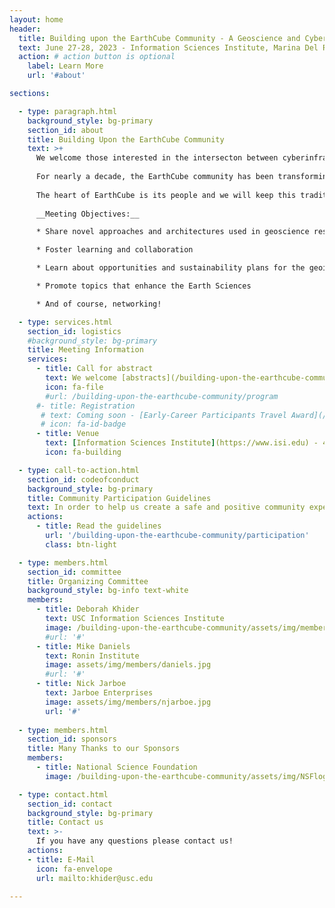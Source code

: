 ```yaml
---
layout: home
header:
  title: Building upon the EarthCube Community - A Geoscience and Cyberinfrastructure Workshop
  text: June 27-28, 2023 - Information Sciences Institute, Marina Del Rey (Los Angeles)
  action: # action button is optional
    label: Learn More
    url: '#about'

sections:

  - type: paragraph.html
    background_style: bg-primary
    section_id: about
    title: Building Upon the EarthCube Community
    text: >+
      We welcome those interested in the intersecton between cyberinfrastructure and geoscieces to join us in Marina Del Rey, CA on June 27-28 2023.  
        
      For nearly a decade, the EarthCube community has been transforming the conduct of geosciences research by developing and maintaining a well-connected and facile environment that improves access, sharing, visualization, and analysis of data and related resources to foster a better understanding of our complex and changing planet. This workshop builds on previous Annual Meetings, allowing the community to catalize around new opportunities at the frontier of geosciences and cyberinfrastructure.   
        
      The heart of EarthCube is its people and we will keep this tradition. We would like to extend a warm welcome to early-career scientists starting their career at the intersection of these exciting fields. Whether you have been engaged in EarthCube or not, we welcome contributions from everyone who shares our interests and wants to contribute in a healthy and constructive manner within our community. [Community Participation Guidelines](#codeofconduct).  
        
      __Meeting Objectives:__

      * Share novel approaches and architectures used in geoscience research

      * Foster learning and collaboration

      * Learn about opportunities and sustainability plans for the geoinformatics community

      * Promote topics that enhance the Earth Sciences

      * And of course, networking!

  - type: services.html
    section_id: logistics
    #background_style: bg-primary
    title: Meeting Information
    services:
      - title: Call for abstract
        text: We welcome [abstracts](/building-upon-the-earthcube-community/program) for posters, oral presentations, demonstrations (including notebooks), working sessions.
        icon: fa-file
        #url: /building-upon-the-earthcube-community/program
      #- title: Registration
       # text: Coming soon - [Early-Career Participants Travel Award](/building-upon-the-earthcube-community/registation#travelawards)
       # icon: fa-id-badge
      - title: Venue
        text: [Information Sciences Institute](https://www.isi.edu) - 4676 Admiralty Way, Marina Del Rey, CA 90292
        icon: fa-building

  - type: call-to-action.html
    section_id: codeofconduct
    background_style: bg-primary
    title: Community Participation Guidelines
    text: In order to help us create a safe and positive community experience we have adopted community partcipation guidelines. We require all participants to this workshop to agree and adhere to these guidelines. 
    actions: 
      - title: Read the guidelines
        url: '/building-upon-the-earthcube-community/participation'
        class: btn-light

  - type: members.html
    section_id: committee
    title: Organizing Committee
    background_style: bg-info text-white
    members:
      - title: Deborah Khider
        text: USC Information Sciences Institute
        image: /building-upon-the-earthcube-community/assets/img/members/khider.jpg
        #url: '#'
      - title: Mike Daniels
        text: Ronin Institute
        image: assets/img/members/daniels.jpg
        #url: '#'
      - title: Nick Jarboe
        text: Jarboe Enterprises
        image: assets/img/members/njarboe.jpg
        url: '#'
 
  - type: members.html
    section_id: sponsors
    title: Many Thanks to our Sponsors
    members:
      - title: National Science Foundation
        image: /building-upon-the-earthcube-community/assets/img/NSFlogo.png

  - type: contact.html
    section_id: contact
    background_style: bg-primary
    title: Contact us
    text: >-
      If you have any questions please contact us!
    actions:
    - title: E-Mail
      icon: fa-envelope
      url: mailto:khider@usc.edu

---
```


